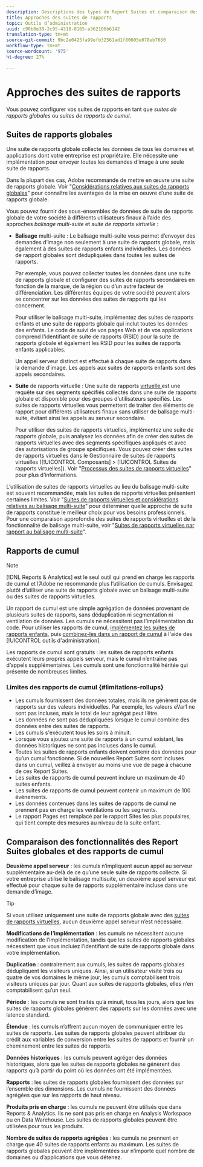```yaml
---
description: Descriptions des types de Report Suites et comparaison des Report Suites globales et des Report Suites de cumul.
title: Approches des suites de rapports
topic: Outils d’administration
uuid: c90b8e38-2c95-4318-8165-a362106b6142
translation-type: tm+mt
source-git-commit: 9bc2e0425fa99efb32561ad1f80605e078eb7650
workflow-type: tm+mt
source-wordcount: '975'
ht-degree: 27%

---
```



# Approches des suites de rapports

<!-- change filename since page name changed? -->

Vous pouvez configurer vos suites de rapports en tant que *suites de rapports globales* ou *suites de rapports de cumul*.

## Suites de rapports globales

Une suite de rapports globale collecte les données de tous les domaines et applications dont votre entreprise est propriétaire. Elle nécessite une implémentation pour envoyer toutes les demandes d’image à une seule suite de rapports.

Dans la plupart des cas, Adobe recommande de mettre en œuvre une suite de rapports globale. Voir &quot;[Considérations relatives aux suites de rapports globales](https://experienceleague.adobe.com/docs/analytics/implementation/prepare/global-rs.html)&quot; pour connaître les avantages de la mise en oeuvre d’une suite de rapports globale.

Vous pouvez fournir des sous-ensembles de données de suite de rapports globale de votre société à différents utilisateurs finaux à l’aide des approches *balisage multi-suite* et *suite de rapports virtuelle* :

* **Balisage** multi-suite : Le balisage multi-suite vous permet d’envoyer des demandes d’image non seulement à une suite de rapports globale, mais également à des suites de rapports enfants individuelles. Les données de rapport globales sont dédupliquées dans toutes les suites de rapports.

   Par exemple, vous pouvez collecter toutes les données dans une suite de rapports globale et configurer des suites de rapports secondaires en fonction de la marque, de la région ou d’un autre facteur de différenciation. Les différentes équipes de votre société peuvent alors se concentrer sur les données des suites de rapports qui les concernent.

   Pour utiliser le balisage multi-suite, implémentez des suites de rapports enfants et une suite de rapports globale qui inclut toutes les données des enfants. Le code de suivi de vos pages Web et de vos applications comprend l&#39;identifiant de suite de rapports (RSID) pour la suite de rapports globale et également les RSID pour les suites de rapports enfants applicables.<!-- Wording/be more specific? And include any links? -->

   Un appel serveur distinct est effectué à chaque suite de rapports dans la demande d’image. Les appels aux suites de rapports enfants sont des appels secondaires.

* **Suite** de rapports virtuelle : Une suite de rapports  [virtuelle ](/help/components/vrs/vrs-about.md) est une requête sur des segments spécifiés collectés dans une suite de rapports globale et disponible pour des groupes d’utilisateurs spécifiés. Les suites de rapports virtuelles vous permettent de traiter des éléments de rapport pour différents utilisateurs finaux sans utiliser de balisage multi-suite, évitant ainsi les appels au serveur secondaire.

   Pour utiliser des suites de rapports virtuelles, implémentez une suite de rapports globale, puis analysez les données afin de créer des suites de rapports virtuelles avec des segments spécifiques appliqués et avec des autorisations de groupe spécifiques. Vous pouvez créer des suites de rapports virtuelles dans le Gestionnaire de suites de rapports virtuelles ([!UICONTROL Composants] > [!UICONTROL Suites de rapports virtuelles]). Voir &quot;[Processus des suites de rapports virtuelles](/help/components/vrs/c-workflow-vrs/vrs-workflow.md)&quot; pour plus d’informations.

L’utilisation de suites de rapports virtuelles au lieu du balisage multi-suite est souvent recommandée, mais les suites de rapports virtuelles présentent certaines limites. Voir &quot;[Suites de rapports virtuelles et considérations relatives au balisage multi-suite](/help/components/vrs/vrs-considerations.md)&quot; pour déterminer quelle approche de suite de rapports constitue le meilleur choix pour vos besoins professionnels. Pour une comparaison approfondie des suites de rapports virtuelles et de la fonctionnalité de balisage multi-suite, voir &quot;[Suites de rapports virtuelles par rapport au balisage multi-suite](/help/components/vrs/vrs-about.md#section_317E4D21CCD74BC38166D2F57D214F78)&quot;.

## Rapports de cumul

>[!NOTE]
>
>[!DNL Reports & Analytics] est le seul outil qui prend en charge les rapports de cumul et l’Adobe ne recommande plus l’utilisation de cumuls. Envisagez plutôt d’utiliser une suite de rapports globale avec un balisage multi-suite ou des suites de rapports virtuelles.

Un rapport de cumul est une simple agrégation de données provenant de plusieurs suites de rapports, sans déduplication ni segmentation ni ventilation de données. Les cumuls ne nécessitent pas l’implémentation du code. Pour utiliser les rapports de cumul, [implémentez les suites de rapports enfants](/help/admin/c-manage-report-suites/c-new-report-suite/t-create-a-report-suite.md), puis [combinez-les dans un rapport de cumul](/help/admin/c-manage-report-suites/t-rollups.md) à l&#39;aide des [!UICONTROL outils d&#39;administration].

Les rapports de cumul sont gratuits : les suites de rapports enfants exécutent leurs propres appels serveur, mais le cumul n’entraîne pas d’appels supplémentaires. Les cumuls sont une fonctionnalité héritée qui présente de nombreuses limites.

### Limites des rapports de cumul {#limitations-rollups}

* Les cumuls fournissent des données totales, mais ils ne génèrent pas de rapports sur des valeurs individuelles. Par exemple, les valeurs eVar1 ne sont pas incluses, mais le total de leur agrégat peut l’être.
* Les données ne sont pas dédupliquées lorsque le cumul combine des données entre des suites de rapports.
* Les cumuls s&#39;exécutent tous les soirs à minuit.
* Lorsque vous ajoutez une suite de rapports à un cumul existant, les données historiques ne sont pas incluses dans le cumul.
* Toutes les suites de rapports enfants doivent contenir des données pour qu’un cumul fonctionne. Si de nouvelles Report Suites sont incluses dans un cumul, veillez à envoyer au moins une vue de page à chacune de ces Report Suites.
* Les suites de rapports de cumul peuvent inclure un maximum de 40 suites enfants.
* Les suites de rapports de cumul peuvent contenir un maximum de 100 événements.
* Les données contenues dans les suites de rapports de cumul ne prennent pas en charge les ventilations ou les segments.
* Le rapport Pages est remplacé par le rapport Sites les plus populaires, qui tient compte des mesures au niveau de la suite enfant.

## Comparaison des fonctionnalités des Report Suites globales et des rapports de cumul

**Deuxième appel serveur** : les cumuls n’impliquent aucun appel au serveur supplémentaire au-delà de ce qu’une seule suite de rapports collecte. Si votre entreprise utilise le balisage multisuite, un deuxième appel serveur est effectué pour chaque suite de rapports supplémentaire incluse dans une demande d’image.

>[!TIP]
>
>Si vous utilisez uniquement une suite de rapports globale avec des [suites de rapports virtuelles](/help/components/vrs/vrs-considerations.md), aucun deuxième appel serveur n’est nécessaire.

**Modifications de l’implémentation** : les cumuls ne nécessitent aucune modification de l’implémentation, tandis que les suites de rapports globales nécessitent que vous incluiez l’identifiant de suite de rapports globale dans votre implémentation.

**Duplication** : contrairement aux cumuls, les suites de rapports globales dédupliquent les visiteurs uniques. Ainsi, si un utilisateur visite trois ou quatre de vos domaines le même jour, les cumuls comptabilisent trois visiteurs uniques par jour. Quant aux suites de rapports globales, elles n’en comptabilisent qu’un seul.

**Période** : les cumuls ne sont traités qu’à minuit, tous les jours, alors que les suites de rapports globales génèrent des rapports sur les données avec une latence standard.

**Étendue** : les cumuls n’offrent aucun moyen de communiquer entre les suites de rapports. Les suites de rapports globales peuvent attribuer du crédit aux variables de conversion entre les suites de rapports et fournir un cheminement entre les suites de rapports.

**Données historiques** : les cumuls peuvent agréger des données historiques, alors que les suites de rapports globales ne génèrent des rapports qu’à partir du point où les données ont été implémentées.

**Rapports** : les suites de rapports globales fournissent des données sur l’ensemble des dimensions. Les cumuls ne fournissent des données agrégées que sur les rapports de haut niveau.

**Produits pris en charge** : les cumuls ne peuvent être utilisés que dans Reports &amp; Analytics. Ils ne sont pas pris en charge en Analysis Workspace ou en Data Warehouse. Les suites de rapports globales peuvent être utilisées pour tous les produits.

**Nombre de suites de rapports agrégées** : les cumuls ne prennent en charge que 40 suites de rapports enfants au maximum. Les suites de rapports globales peuvent être implémentées sur n’importe quel nombre de domaines ou d’applications que vous détenez.
